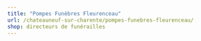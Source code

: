 ```yaml
---
title: "Pompes Funèbres Fleurenceau"
url: /chateauneuf-sur-charente/pompes-funebres-fleurenceau/
shop: directeurs de funérailles
---
```

